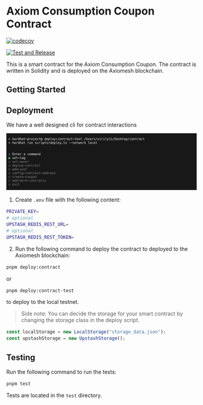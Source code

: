 # Axiom Consumption Coupon Contract

[![codecov](https://codecov.io/github/meta-metopia/axiom-coupon-contract/graph/badge.svg?token=l0KsmQhjk1)](https://codecov.io/github/meta-metopia/axiom-coupon-contract)

[![Test and Release](https://github.com/meta-metopia/axiom-coupon-contract/actions/workflows/main.yaml/badge.svg)](https://github.com/meta-metopia/axiom-coupon-contract/actions/workflows/main.yaml)

This is a smart contract for the Axiom Consumption Coupon. The contract is written in Solidity and is deployed on the Axiomesh blockchain.

## Getting Started

## Deployment

We have a well designed cli for contract interactions

![cli](./assets/cli.png)

1. Create `.env` file with the following content:

```bash
PRIVATE_KEY=
# optional
UPSTASH_REDIS_REST_URL=
# optional
UPSTASH_REDIS_REST_TOKEN=
```

2. Run the following command to deploy the contract to deployed to the Axiomesh blockchain:

```bash
pnpm deploy:contract
```

or

```bash
pnpm deploy:contract-test
```

to deploy to the local testnet.

> Side note: You can decide the storage for your smart contract by changing the storage class in the deploy script.

```typescript
const localStorage = new LocalStorage("storage_data.json");
const upstashStorage = new UpstashStorage();
```

## Testing

Run the following command to run the tests:

```bash
pnpm test
```

Tests are located in the `test` directory.
